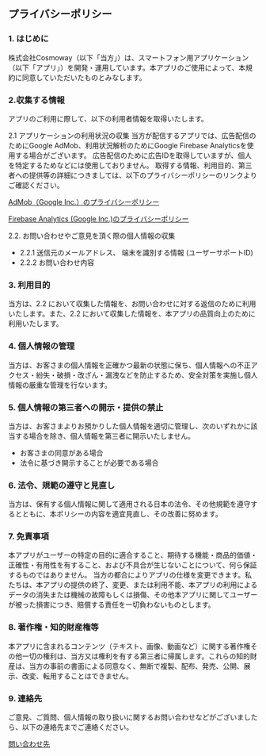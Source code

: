 ## プライバシーポリシー

### 1. はじめに
株式会社Cosmoway（以下「当方」）は、スマートフォン用アプリケーション（以下「アプリ」）を開発・運用しています。本アプリのご使用によって、本規約に同意していただいたものとみなします。

### 2.収集する情報
アプリのご利用に際して、以下の利用者情報を取得いたします。

2.1 アプリケーションの利用状況の収集
当方が配信するアプリでは、広告配信のためにGoogle AdMob、利用状況解析のためにGoogle Firebase Analyticsを使用する場合がございます。
広告配信のために広告IDを取得していますが、個人を特定するためなどには使用しておりません。
取得する情報、利用目的、第三者への提供等の詳細につきましては、以下のプライバシーポリシーのリンクよりご確認ください。

[AdMob（Google Inc.）のプライバシーポリシー](https://policies.google.com/technologies/ads?hl=ja)

[Firebase Analytics (Google Inc.)のプライバシーポリシー](https://policies.google.com/privacy?hl=ja%EF%BB%BF)

2.2. お問い合わせやご意見を頂く際の個人情報の収集
- 2.2.1 送信元のメールアドレス、 端末を識別する情報 (ユーザーサポートID)
- 2.2.2 お問い合わせ内容

### 3. 利用目的
当方は、2.2 において収集した情報を、お問い合わせに対する返信のために利用いたします。また、2.2 において収集した情報を、本アプリの品質向上のために利用いたします。

### 4. 個人情報の管理
当方は、お客さまの個人情報を正確かつ最新の状態に保ち、個人情報への不正アクセス・紛失・破損・改ざん・漏洩などを防止するため、安全対策を実施し個人情報の厳重な管理を行ないます。

### 5. 個人情報の第三者への開示・提供の禁止
当方は、お客さまよりお預かりした個人情報を適切に管理し、次のいずれかに該当する場合を除き、個人情報を第三者に開示いたしません。
- お客さまの同意がある場合
- 法令に基づき開示することが必要である場合

### 6. 法令、規範の遵守と見直し
当方は、保有する個人情報に関して適用される日本の法令、その他規範を遵守するとともに、本ポリシーの内容を適宜見直し、その改善に努めます。

### 7. 免責事項
本アプリがユーザーの特定の目的に適合すること、期待する機能・商品的価値・正確性・有用性を有すること、および不具合が生じないことについて、何ら保証するものではありません。
当方の都合によりアプリの仕様を変更できます。私たちは、本アプリの提供の終了、変更、または利用不能、本アプリの利用によるデータの消失または機械の故障もしくは損傷、その他本アプリに関してユーザーが被った損害につき、賠償する責任を一切負わないものとします。

### 8. 著作権・知的財産権等
本アプリに含まれるコンテンツ（テキスト、画像、動画など）に関する著作権その他一切の権利は、当方又は権利を有する第三者に帰属します。これらの知的財産は、当方の事前の書面による同意なく、無断で複製、配布、発売、公開、展示、改変、転用することはできません。

### 9. 連絡先
ご意見、ご質問、個人情報の取り扱いに関するお問い合わせなどがございましたら、以下の連絡先までご連絡ください。

[問い合わせ先](https://f4.cosmoway.net/contact/)

